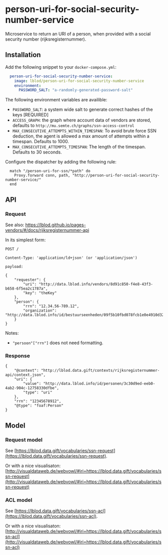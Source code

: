 # person-uri-for-social-security-number-service
Microservice to return an URI of a person, when provided with a social security number (rijksregisternummer).

## Installation
Add the following snippet to your `docker-compose.yml`:

```yml
  person-uri-for-social-security-number-service:
    image: lblod/person-uri-for-social-security-number-service
    environment:
      PASSWORD_SALT: "a-randomly-generated-password-salt"
```
The following environment variables are availible:
 - `PASSWORD_SALT`: a system wide salt to generate correct hashes of the keys [REQUIRED]
 - `ACCESS_GRAPH`: the graph where account data of vendors are stored, defaults to `http://mu.semte.ch/graphs/ssn-access-control`
 - `MAX_CONSECUTIVE_ATTEMPTS_WITHIN_TIMESPAN`: To avoid brute force SSN deduction, the agent is allowed a max amount of attempts within a timespan. Defaults to 1000.
 - `MAX_CONSECUTIVE_ATTEMPTS_TIMESPAN`: The length of the timespan. Defaults to 30 seconds.

Configure the dispatcher by adding the following rule:
```
  match "/person-uri-for-ssn/*path" do
    Proxy.forward conn, path, "http://person-uri-for-social-security-number-service/"
  end
```

## API

### Request
See also: https://lblod.github.io/pages-vendors/#/docs/rijksregisternummer-api


In its simplest form:
```
POST /

Content-Type: 'application/ld+json' (or 'application/json')

payload:

{
    "requester": {
        "uri": "http://data.lblod.info/vendors/8d91c850-f4e8-43f3-b658-6f5ea2c1787a",
        "key": "theKey"
    },
    "person": {
        "rrn": "12.34.56-789.12",
        "organization": "http://data.lblod.info/id/bestuurseenheden/09f5b10fbd078fcb1e0e4910d32e47146a5eb31d8138dcbaec798309e64dd059"
    }
}
```
Notes:
- `"persoon"["rrn"]` does not need formatting.

### Response
```
{
    "@context": "http://lblod.data.gift/contexts/rijksregisternummer-api/context.json",
    "uri": {
        "value": "http://data.lblod.info/id/personen/3c30d9ed-eeb0-4ab2-904c-12758330dfbe",
        "type": "uri"
    },
    "rrn": "12345678912",
    "@type": "foaf:Person"
}
```

## Model
### Request model
See [https://lblod.data.gift/vocabularies/ssn-request](https://lblod.data.gift/vocabularies/ssn-request).

Or with a nice visualisaton:
[http://visualdataweb.de/webvowl/#iri=https://lblod.data.gift/vocabularies/ssn-request](http://visualdataweb.de/webvowl/#iri=https://lblod.data.gift/vocabularies/ssn-request)
### ACL model
See [https://lblod.data.gift/vocabularies/ssn-acl](https://lblod.data.gift/vocabularies/ssn-acl).

Or with a nice visualisaton:
[http://visualdataweb.de/webvowl/#iri=https://lblod.data.gift/vocabularies/ssn-acl](http://visualdataweb.de/webvowl/#iri=https://lblod.data.gift/vocabularies/ssn-acl)
